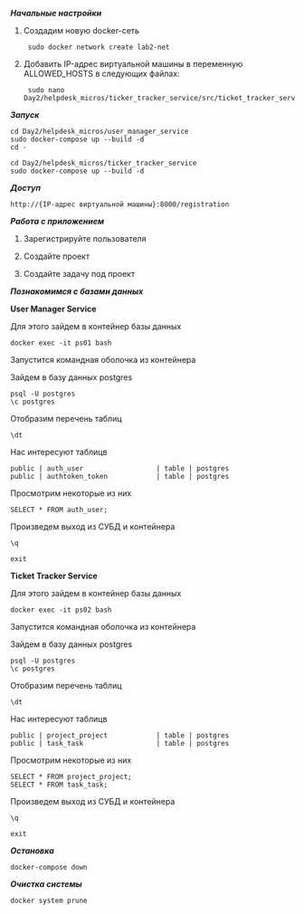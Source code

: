 ***Начальные настройки***

1) Создадим новую docker-сеть 

        sudo docker network create lab2-net

3) Добавить IP-адрес виртуальной машины в переменную ALLOWED_HOSTS в следующих файлах:

        sudo nano Day2/helpdesk_micros/ticker_tracker_service/src/ticket_tracker_service/settings.py 

***Запуск***

    cd Day2/helpdesk_micros/user_manager_service
    sudo docker-compose up --build -d
    cd -

    cd Day2/helpdesk_micros/ticker_tracker_service
    sudo docker-compose up --build -d

***Доступ***

    http://{IP-адрес виртуальной машины}:8000/registration

***Работа с приложением***

1) Зарегистрируйте пользователя

2) Создайте проект

3) Создайте задачу под проект

***Познакомимся с базами данных***

**User Manager Service**

Для этого зайдем в контейнер базы данных 

    docker exec -it ps01 bash

Запустится командная оболочка из контейнера

Зайдем в базу данных postgres

    psql -U postgres
    \c postgres

Отобразим перечень таблиц

    \dt

Нас интересуют таблицв

    public | auth_user                  | table | postgres
    public | authtoken_token            | table | postgres

Просмотрим некоторые из них

    SELECT * FROM auth_user;

Произведем выход из СУБД и контейнера

    \q

    exit

**Ticket Tracker Service**

Для этого зайдем в контейнер базы данных 

    docker exec -it ps02 bash

Запустится командная оболочка из контейнера

Зайдем в базу данных postgres

    psql -U postgres
    \c postgres

Отобразим перечень таблиц

    \dt

Нас интересуют таблицв

    public | project_project            | table | postgres
    public | task_task                  | table | postgres

Просмотрим некоторые из них

    SELECT * FROM project_project;
    SELECT * FROM task_task;

Произведем выход из СУБД и контейнера

    \q

    exit
    
***Остановка***

    docker-compose down

***Очистка системы***

    docker system prune